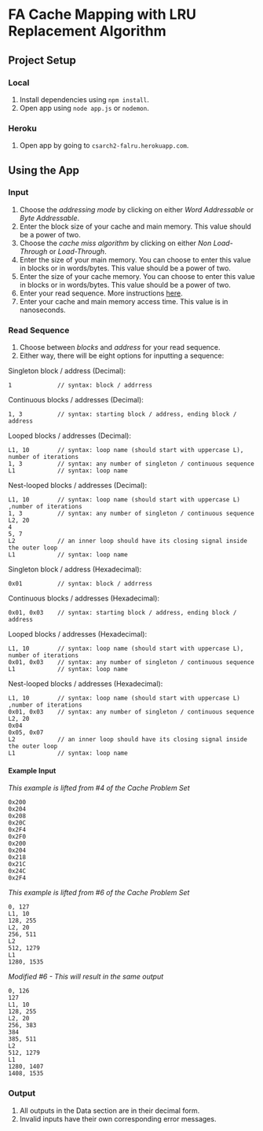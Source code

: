 # FA Cache Mapping with LRU Replacement Algorithm

## Project Setup

### Local

1. Install dependencies using `npm install`.
2. Open app using `node app.js` or `nodemon`.

### Heroku

1. Open app by going to `csarch2-falru.herokuapp.com`.

## Using the App

### Input

1. Choose the *addressing mode* by clicking on either *Word Addressable* or *Byte Addressable*.
2. Enter the block size of your cache and main memory. This value should be a power of two.
3. Choose the *cache miss algorithm* by clicking on either *Non Load-Through* or *Load-Through*.
4. Enter the size of your main memory. You can choose to enter this value in blocks or in words/bytes. This value should be a power of two. 
5. Enter the size of your cache memory. You can choose to enter this value in blocks or in words/bytes. This value should be a power of two. 
6. Enter your read sequence. More instructions [here](#read-sequence).
7. Enter your cache and main memory access time. This value is in nanoseconds.

### Read Sequence
1. Choose between *blocks* and *address* for your read sequence.
2. Either way, there will be eight options for inputting a sequence:

Singleton block / address (Decimal):
```
1             // syntax: block / addrress
```

Continuous blocks / addresses (Decimal):
```
1, 3          // syntax: starting block / address, ending block / address
```

Looped blocks / addresses (Decimal):
```
L1, 10        // syntax: loop name (should start with uppercase L), number of iterations
1, 3          // syntax: any number of singleton / continuous sequence
L1            // syntax: loop name
```

Nest-looped blocks / addresses (Decimal):
```
L1, 10        // syntax: loop name (should start with uppercase L) ,number of iterations
1, 3          // syntax: any number of singleton / continuous sequence
L2, 20    
4
5, 7
L2            // an inner loop should have its closing signal inside the outer loop
L1            // syntax: loop name
```

Singleton block / address (Hexadecimal):
```
0x01          // syntax: block / addrress
```

Continuous blocks / addresses (Hexadecimal):
```
0x01, 0x03    // syntax: starting block / address, ending block / address
```

Looped blocks / addresses (Hexadecimal):
```
L1, 10        // syntax: loop name (should start with uppercase L), number of iterations
0x01, 0x03    // syntax: any number of singleton / continuous sequence
L1            // syntax: loop name
```

Nest-looped blocks / addresses (Hexadecimal):
```
L1, 10        // syntax: loop name (should start with uppercase L) ,number of iterations
0x01, 0x03    // syntax: any number of singleton / continuous sequence
L2, 20    
0x04
0x05, 0x07
L2            // an inner loop should have its closing signal inside the outer loop
L1            // syntax: loop name
```

#### Example Input

*This example is lifted from #4 of the Cache Problem Set*
```
0x200
0x204
0x208
0x20C
0x2F4
0x2F0
0x200
0x204
0x218
0x21C
0x24C
0x2F4
```

*This example is lifted from #6 of the Cache Problem Set*
```
0, 127
L1, 10
128, 255
L2, 20
256, 511
L2
512, 1279
L1
1280, 1535
```

*Modified #6 - This will result in the same output*
```
0, 126
127
L1, 10
128, 255
L2, 20
256, 383
384
385, 511
L2
512, 1279
L1
1280, 1407
1408, 1535
```

### Output
1. All outputs in the Data section are in their decimal form.
2. Invalid inputs have their own corresponding error messages.
